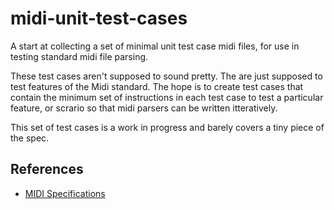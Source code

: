 # midi-unit-test-cases

A start at collecting a set of minimal unit test case midi files, for use in testing standard midi file parsing.

These test cases aren't supposed to sound pretty. The are just supposed to test features of the Midi standard. The hope is to create test cases that contain the minimum set of instructions in each test case to test a particular feature, or scrario so that midi parsers can be written itteratively. 

This set of test cases is a work in progress and barely covers a tiny piece of the spec.

## References

- [MIDI Specifications](https://www.midi.org/specifications)
